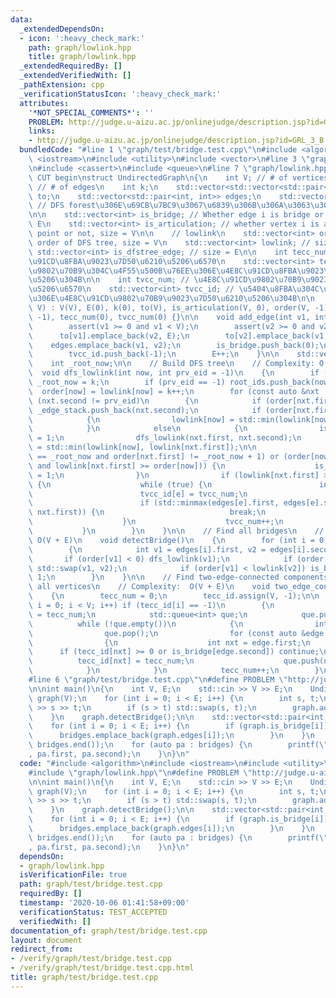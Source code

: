 ```yaml
---
data:
  _extendedDependsOn:
  - icon: ':heavy_check_mark:'
    path: graph/lowlink.hpp
    title: graph/lowlink.hpp
  _extendedRequiredBy: []
  _extendedVerifiedWith: []
  _pathExtension: cpp
  _verificationStatusIcon: ':heavy_check_mark:'
  attributes:
    '*NOT_SPECIAL_COMMENTS*': ''
    PROBLEM: http://judge.u-aizu.ac.jp/onlinejudge/description.jsp?id=GRL_3_B
    links:
    - http://judge.u-aizu.ac.jp/onlinejudge/description.jsp?id=GRL_3_B
  bundledCode: "#line 1 \"graph/test/bridge.test.cpp\"\n#include <algorithm>\n#include\
    \ <iostream>\n#include <utility>\n#include <vector>\n#line 3 \"graph/lowlink.hpp\"\
    \n#include <cassert>\n#include <queue>\n#line 7 \"graph/lowlink.hpp\"\n\n\n//\
    \ CUT begin\nstruct UndirectedGraph\n{\n    int V; // # of vertices\n    int E;\
    \ // # of edges\n    int k;\n    std::vector<std::vector<std::pair<int, int>>>\
    \ to;\n    std::vector<std::pair<int, int>> edges;\n    std::vector<int> root_ids;\
    \ // DFS forest\u306E\u69CB\u7BC9\u3067\u6839\u306B\u306A\u3063\u305F\u9802\u70B9\
    \n\n    std::vector<int> is_bridge; // Whether edge i is bridge or not, size =\
    \ E\n    std::vector<int> is_articulation; // whether vertex i is articulation\
    \ point or not, size = V\n\n    // lowlink\n    std::vector<int> order;   // visiting\
    \ order of DFS tree, size = V\n    std::vector<int> lowlink; // size = V\n   \
    \ std::vector<int> is_dfstree_edge; // size = E\n\n    int tecc_num; // \u4E8C\
    \u91CD\u8FBA\u9023\u7D50\u6210\u5206\u6570\n    std::vector<int> tecc_id; // \u5404\
    \u9802\u70B9\u304C\u4F55\u500B\u76EE\u306E\u4E8C\u91CD\u8FBA\u9023\u7D50\u6210\
    \u5206\u304B\n\n    int tvcc_num; // \u4E8C\u91CD\u9802\u70B9\u9023\u7D50\u6210\
    \u5206\u6570\n    std::vector<int> tvcc_id; // \u5404\u8FBA\u304C\u4F55\u500B\u76EE\
    \u306E\u4E8C\u91CD\u9802\u70B9\u9023\u7D50\u6210\u5206\u304B\n\n    UndirectedGraph(int\
    \ V) : V(V), E(0), k(0), to(V), is_articulation(V, 0), order(V, -1), lowlink(V,\
    \ -1), tecc_num(0), tvcc_num(0) {}\n\n    void add_edge(int v1, int v2)\n    {\n\
    \        assert(v1 >= 0 and v1 < V);\n        assert(v2 >= 0 and v2 < V);\n  \
    \      to[v1].emplace_back(v2, E);\n        to[v2].emplace_back(v1, E);\n    \
    \    edges.emplace_back(v1, v2);\n        is_bridge.push_back(0);\n        is_dfstree_edge.push_back(0);\n\
    \        tvcc_id.push_back(-1);\n        E++;\n    }\n\n    std::vector<int> _edge_stack;\n\
    \    int _root_now;\n\n    // Build DFS tree\n    // Complexity: O(V + E)\n  \
    \  void dfs_lowlink(int now, int prv_eid = -1)\n    {\n        if (prv_eid < 0)\
    \ _root_now = k;\n        if (prv_eid == -1) root_ids.push_back(now);\n      \
    \  order[now] = lowlink[now] = k++;\n        for (const auto &nxt : to[now]) if\
    \ (nxt.second != prv_eid)\n        {\n            if (order[nxt.first] < order[now])\
    \ _edge_stack.push_back(nxt.second);\n            if (order[nxt.first] >= 0)\n\
    \            {\n                lowlink[now] = std::min(lowlink[now], order[nxt.first]);\n\
    \            }\n            else\n            {\n                is_dfstree_edge[nxt.second]\
    \ = 1;\n                dfs_lowlink(nxt.first, nxt.second);\n                lowlink[now]\
    \ = std::min(lowlink[now], lowlink[nxt.first]);\n\n                if ((order[now]\
    \ == _root_now and order[nxt.first] != _root_now + 1) or (order[now] != _root_now\
    \ and lowlink[nxt.first] >= order[now])) {\n                    is_articulation[now]\
    \ = 1;\n                }\n                if (lowlink[nxt.first] >= order[now])\
    \ {\n                    while (true) {\n                        int e = _edge_stack.back();\n\
    \                        tvcc_id[e] = tvcc_num;\n                        _edge_stack.pop_back();\n\
    \                        if (std::minmax(edges[e].first, edges[e].second) == std::minmax(now,\
    \ nxt.first)) {\n                            break;\n                        }\n\
    \                    }\n                    tvcc_num++;\n                }\n \
    \           }\n        }\n    }\n\n    // Find all bridges\n    // Complexity:\
    \ O(V + E)\n    void detectBridge()\n    {\n        for (int i = 0; i < E; i++)\n\
    \        {\n            int v1 = edges[i].first, v2 = edges[i].second;\n     \
    \       if (order[v1] < 0) dfs_lowlink(v1);\n            if (order[v1] > order[v2])\
    \ std::swap(v1, v2);\n            if (order[v1] < lowlink[v2]) is_bridge[i] =\
    \ 1;\n        }\n    }\n\n    // Find two-edge-connected components and classify\
    \ all vertices\n    // Complexity:  O(V + E)\n    void two_edge_connected_components()\n\
    \    {\n        tecc_num = 0;\n        tecc_id.assign(V, -1);\n\n        for (int\
    \ i = 0; i < V; i++) if (tecc_id[i] == -1)\n        {\n            tecc_id[i]\
    \ = tecc_num;\n            std::queue<int> que;\n            que.push(i);\n  \
    \          while (!que.empty())\n            {\n                int now = que.front();\n\
    \                que.pop();\n                for (const auto &edge : to[now])\n\
    \                {\n                    int nxt = edge.first;\n              \
    \      if (tecc_id[nxt] >= 0 or is_bridge[edge.second]) continue;\n          \
    \          tecc_id[nxt] = tecc_num;\n                    que.push(nxt);\n    \
    \            }\n            }\n            tecc_num++;\n        }\n    }\n};\n\
    #line 6 \"graph/test/bridge.test.cpp\"\n#define PROBLEM \"http://judge.u-aizu.ac.jp/onlinejudge/description.jsp?id=GRL_3_B\"\
    \n\nint main()\n{\n    int V, E;\n    std::cin >> V >> E;\n    UndirectedGraph\
    \ graph(V);\n    for (int i = 0; i < E; i++) {\n        int s, t;\n        std::cin\
    \ >> s >> t;\n        if (s > t) std::swap(s, t);\n        graph.add_edge(s, t);\n\
    \    }\n    graph.detectBridge();\n\n    std::vector<std::pair<int, int>> bridges;\n\
    \    for (int i = 0; i < E; i++) {\n        if (graph.is_bridge[i]) {\n      \
    \      bridges.emplace_back(graph.edges[i]);\n        }\n    }\n    std::sort(bridges.begin(),\
    \ bridges.end());\n    for (auto pa : bridges) {\n        printf(\"%d %d\\n\"\
    , pa.first, pa.second);\n    }\n}\n"
  code: "#include <algorithm>\n#include <iostream>\n#include <utility>\n#include <vector>\n\
    #include \"graph/lowlink.hpp\"\n#define PROBLEM \"http://judge.u-aizu.ac.jp/onlinejudge/description.jsp?id=GRL_3_B\"\
    \n\nint main()\n{\n    int V, E;\n    std::cin >> V >> E;\n    UndirectedGraph\
    \ graph(V);\n    for (int i = 0; i < E; i++) {\n        int s, t;\n        std::cin\
    \ >> s >> t;\n        if (s > t) std::swap(s, t);\n        graph.add_edge(s, t);\n\
    \    }\n    graph.detectBridge();\n\n    std::vector<std::pair<int, int>> bridges;\n\
    \    for (int i = 0; i < E; i++) {\n        if (graph.is_bridge[i]) {\n      \
    \      bridges.emplace_back(graph.edges[i]);\n        }\n    }\n    std::sort(bridges.begin(),\
    \ bridges.end());\n    for (auto pa : bridges) {\n        printf(\"%d %d\\n\"\
    , pa.first, pa.second);\n    }\n}\n"
  dependsOn:
  - graph/lowlink.hpp
  isVerificationFile: true
  path: graph/test/bridge.test.cpp
  requiredBy: []
  timestamp: '2020-10-06 01:41:58+09:00'
  verificationStatus: TEST_ACCEPTED
  verifiedWith: []
documentation_of: graph/test/bridge.test.cpp
layout: document
redirect_from:
- /verify/graph/test/bridge.test.cpp
- /verify/graph/test/bridge.test.cpp.html
title: graph/test/bridge.test.cpp
---
```

